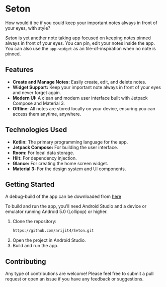 # Seton
How would it be if you could keep your important notes always in front of your eyes, with style?

_Seton_ is yet another note taking app focused on keeping notes pinned always in front of your eyes. You can pin, edit your notes inside  the app. You can also use the `app-widget` as an tile-of-inspiration when no note is pinned.

## Features

*   **Create and Manage Notes:** Easily create, edit, and delete notes.
*   **Widget Support:** Keep your important note always in front of your eyes and never forget again.
*   **Modern UI:** A clean and modern user interface built with Jetpack Compose and Material 3.
*   **Offline:** All notes are stored locally on your device, ensuring you can access them anytime, anywhere.

## Technologies Used

*   **Kotlin:** The primary programming language for the app.
*   **Jetpack Compose:** For building the user interface.
*   **Room:** For local data storage.
*   **Hilt:** For dependency injection.
*   **Glance:** For creating the home screen widget.
*   **Material 3:** For the design system and UI components.

## Getting Started

A debug-build of the app can be downloaded from [here](https://github.com/arijit4/seton/releases/latest)

To build and run the app, you'll need Android Studio and a device or emulator running Android 5.0 (Lollipop) or higher.

1.  Clone the repository:
    ```bash
    https://github.com/arijit4/Seton.git
    ```
2.  Open the project in Android Studio.
3.  Build and run the app.

## Contributing

Any type of contributions are welcome! Please feel free to submit a pull request or open an issue if you have any feedback or suggestions.

